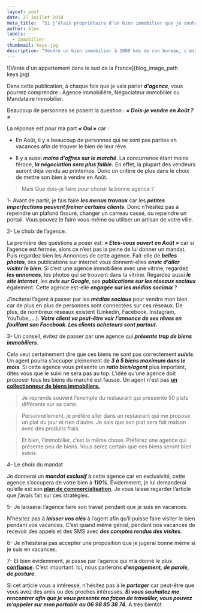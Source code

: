 ```yaml
---
layout: post
date: 27 Juillet 2018
meta_title:  "Si j’étais propriétaire d’un bien immobilier que je souhaitais vendre en Août"
author: Alex
labels:
  - Immobilier
thumbnail: keys.jpg
description: "Vendre un bien immobilier à 1000 kms de son bureau, c'est possible."
---
```





![Vente d'un appartement dans le sud de la France](blog_image_path keys.jpg)





Dans cette publication, à chaque fois que je vais parler ***d’agence***, vous pourrez comprendre : Agence immobilière, Négociateur immobilier ou Mandataire Immobilier.

Beaucoup de personnes se posent la question : ***« Dois-je vendre en Août ? »***

La réponse est pour ma part  ***« Oui »*** car :

* En Août, il y a beaucoup de personnes qui ne sont pas parties en vacances afin de trouver le bien de leur rêve.

* Il y a aussi ***moins d’offres sur le marché***. La concurrence étant moins féroce, ***la négociation sera plus faible.*** En effet, la plupart des vendeurs auront déjà vendu au printemps. Donc un critère de plus dans le choix de mettre son bien à vendre en Août.

>Mais Que dois-je faire pour choisir la bonne agence ?

1- Avant de partir, je fais faire ***les menus travaux*** car les ***petites imperfections peuvent freiner certains clients***. Donc n’hésitez pas à repeindre un plafond fissuré, changer un carreau cassé, ou repeindre un portail.
Vous pouvez le faire vous-même ou utiliser un artisan de votre ville.

2- Le choix de l’agence.

La première des questions a poser est: ***« Etes-vous ouvert en Août »*** car si l’agence est fermée, alors ce n’est pas la peine de lui donner un mandat.
Puis regardez bien les Annonces de cette agence. Fait-elle de ***belles photos***, ses publications sur internet vous donnent-elles ***envie d’aller visiter le bien***.
Si c’est une agence immobilière avec une vitrine, regardez ***les annonces***, les photos qui se trouvent dans la vitrine.
Regardez aussi ***le site internet***, les ***avis sur Google***, ses ***publications sur les réseaux sociaux*** également. Cette agence est-elle ***engagée sur les médias sociaux*** ?

J’inciterai l’agent à passer par les ***médias sociaux*** pour vendre mon bien car de plus en plus de personnes sont connectées sur ces réseaux. De plus, de nombreux réseaux existent (Linkedin, Facebook, Instagram, YouTube,….).
***Votre client va peut-être voir l’annonce de ses rêves en fouillant son Facebook. Les clients acheteurs sont partout.***


3- Un conseil, évitez de passer par une agence qui ***présente trop de biens immobiliers***. 

Cela veut certainement dire que ces biens ne sont pas correctement ***suivis***. Un agent pourra s’occuper pleinement de ***3 à 5 biens maximum dans le mois***. Si cette agence vous présente un ***ratio bien/agent*** plus important, dites vous que le suivi ne sera pas au top.
L’idée qu’une agence doit proposer tous les biens du marché est fausse. Un agent n'est pas **[un collectionneur de biens immobiliers.](https://www.alexandrecordani.com/blog/DevenirCollectionneurDeBiensImmobiliers)**

>Je reprends souvent l’exemple du restaurant qui pressente 50 plats différents sur sa carte.

>Personnellement, je préfère aller dans un restaurant qui me propose un plat du jour et rien d’autre. Je sais que son plat sera fait maison avec des produits frais.

>Et bien, l’immobilier, c’est la même chose. Préférez une agence qui présente peu de biens. Vous serez certain que ces biens seront bien suivis.

4- Le choix du mandat

Je donnerai un ***mandat exclusif*** à cette agence car en exclusivité, cette agence s’occupera de votre bien à ***110%***.
Evidemment, je lui demanderai qu’elle est son **[ plan de commercialisation](https://www.alexandrecordani.com/blog/QuelEstLePlanMarketingDeCommercialisationdUneAgenceImmobiliere)**. Je vous laisse regarder l’article que j’avais fait sur ces stratégies.

5- Je laisserai l’agence faire son travail pendant que je suis en vacances.

N’hésitez pas à ***laisser vos clés*** à l’agent afin qu’il puisse faire visiter le bien pendant vos vacances. C’est quand même génial, pendant nos vacances de recevoir des appels et des SMS avec ***des comptes rendus des visites***.

6- Je n’hésiterai pas accepter une proposition que je jugerai bonne même si je suis en vacances.

7- Et bien évidemment, je passe par l’agence qui m’a donné le plus **[confiance](https://www.alexandrecordani.com/blog/PourquoiJeDoisAvoirConfianceEnMoiDansLImmobilier)**. C’est important.
Ici, nous parlerons ***d’engagement, de parole, de posture***.


Si cet article vous a intéressé, n’hésitez pas à le ***partager*** car peut-être que vous avez des amis ou des proches intéressés.
***Si vous souhaitez me rencontrer afin que je vous presente ma façon de travailler, vous pouvez m’appeler sur mon portable au 06 98 85 38 74.***
A très bientôt














